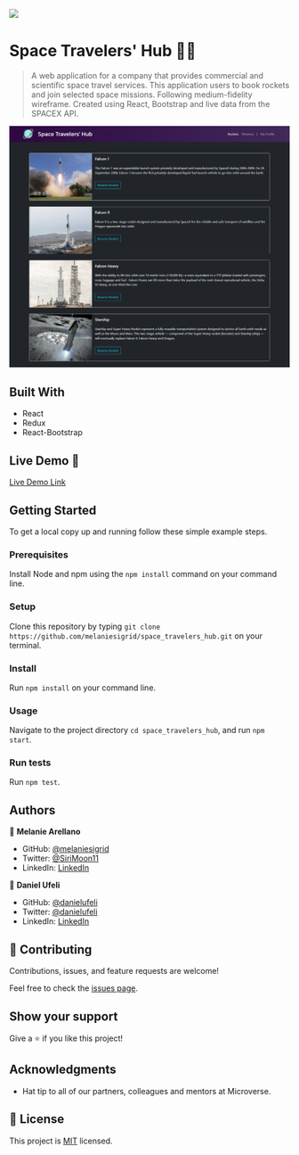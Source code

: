 ![](https://img.shields.io/badge/Microverse-blueviolet)

# Space Travelers' Hub 🧑‍🚀

> A web application for a company that provides commercial and scientific space travel services. This application users to book rockets and join selected space missions. Following medium-fidelity wireframe. Created using React, Bootstrap and live data from the SPACEX API.

![screenshot](./final_screenshot.png)

## Built With

- React
- Redux
- React-Bootstrap

## Live Demo 🚀

[Live Demo Link](https://melaniesigrid.github.io/space_travelers_hub)


## Getting Started

To get a local copy up and running follow these simple example steps.

### Prerequisites
Install Node and npm using the `npm install` command on your command line.

### Setup
Clone this repository by typing `git clone https://github.com/melaniesigrid/space_travelers_hub.git` on your terminal.

### Install
Run `npm install` on your command line.

### Usage
Navigate to the project directory `cd space_travelers_hub`, and run `npm start`.
### Run tests
Run `npm test`.

## Authors

👤 **Melanie Arellano**

- GitHub: [@melaniesigrid](https://github.com/melaniesigrid)
- Twitter: [@SiriMoon11](https://twitter.com/SiriMoon11)
- LinkedIn: [LinkedIn](https://www.linkedin.com/in/melaniesigrid/)

👤 **Daniel Ufeli**

- GitHub: [@danielufeli](https://github.com/danielufeli)
- Twitter: [@danielufeli](https://twitter.com/danielufeli)
- LinkedIn: [LinkedIn](https://www.linkedin.com/in/danielcode/)

## 🤝 Contributing

Contributions, issues, and feature requests are welcome!

Feel free to check the [issues page](../../issues/).

## Show your support

Give a ⭐️ if you like this project!

## Acknowledgments

- Hat tip to all of our partners, colleagues and mentors at Microverse.

## 📝 License

This project is [MIT](./MIT.md) licensed.